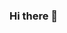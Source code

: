 ### Hi there 👋

<!--
**dsptanmay/dsptanmay** is a ✨ _special_ ✨ repository because its `README.md` (this file) appears on your GitHub profile.

Here are some ideas to get you started:

- 🔭 I’m currently working on different Python Projects
- 🌱 I’m currently learning JavaScript
- 🤔 I’m looking for help with Machine Learning and 
- ⚡ Fun fact: I get most of my inspiration while playing Games or listening to Music
-->
